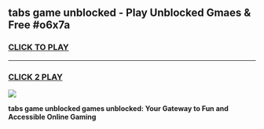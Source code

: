 
## tabs game unblocked - Play Unblocked Gmaes & Free #o6x7a
<h3>
<a href="https://news.freeplayer.one?title=tabs_game_unblocked&ref=03M">CLICK TO PLAY</a></h3>
<hr>

<h3>
<a href="https://news.freeplayer.one?title=tabs_game_unblocked&ref=03M">CLICK 2 PLAY</a>
  
</h3>

<a href="https://news.freeplayer.one?title=tabs_game_unblocked&ref=03M"><img src="https://clearcache.store/games.png"></a>


**tabs game unblocked games unblocked: Your Gateway to Fun and Accessible Online Gaming**
